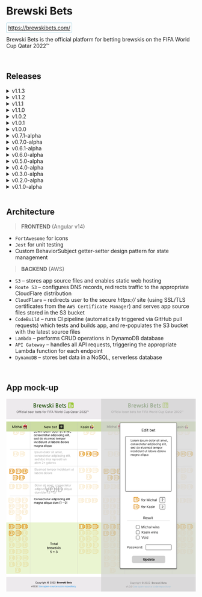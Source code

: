 # Brewski Bets

<span style="color: lightblue; border: 1px solid lightblue; border-radius: 2px; padding: 4px;">https://brewskibets.com/</span>
<br />

<p>
Brewski Bets is the official platform for betting brewskis on the FIFA World Cup Qatar 2022™
</p>
<br />

<h2>Releases</h2>

<details>
<summary style="cursor: pointer">v1.1.3</summary>

**Released on May 16th, 2023**

<h4 style="color: orange">Chore</h4>

- [Core] Security upgrade

</details>

<details>
<summary style="cursor: pointer">v1.1.2</summary>

**Released on February 14th, 2023**

<h4 style="color: orange">Chore</h4>

- [Core] Security upgrade

</details>

<details>
<summary style="cursor: pointer">v1.1.1</summary>

**Released on December 24th, 2022**

<h4 style="color: red">Bug Fixes</h4>

- [Frontend] Just for demo purposes

</details>

<details>
<summary style="cursor: pointer">v1.1.0</summary>

**Released on December 23rd, 2022**

<h4 style="color: green">Features</h4>

- [Frontend] Shut down betting component now that the World Cup tournament is over

</details>

<details>
<summary style="cursor: pointer">v1.0.2</summary>

**Released on October 23rd, 2022**

<h4 style="color: green">Features</h4>

- [Frontend] Enlarge 'New Bet' button to look better between avatars and large-font names
- [Frontend] Reduce size of beer icons in bottom 'Total brewskis' section of the table
- [Frontend] Further minor `bet-table` optimizations for mobile

</details>

<details>
<summary style="cursor: pointer">v1.0.1</summary>

**Released on October 23rd, 2022**

<h4 style="color: red">Bug Fixes</h4>

- [Frontend] Restrict width of details area in `bet-table` so that horizontal scrolling is never necessary
- [Frontend] Reduce height of `bet-editor` so that it's fully visible on mobile
- [Frontend] Remove `overflow: hidden;` CSS rule on `table` element for the table header and footer to remain sticky on mobile

</details>

<details>
<summary style="cursor: pointer">v1.0.0</summary>

**Released on October 23rd, 2022**

<h4 style="color: green">Features</h4>

- [Frontend] Improve error handling by displaying error and success notifications (using `@ngneat/hot-toast` library) and ensuring editor modal only closes if API request succeeded

<h4 style="color: orange">Refactor/ Chores/ Tests</h4>

- [Frontend] Implement separate `isEditorOpen$` subscription in `bet-editor` component to faciliate testing
- [Frontend] Clean up some unused/ unnecessary code
- [Frontend] Write static HTML rendering unit tests for all components

</details>

<details>
<summary style="cursor: pointer">v0.7.1-alpha</summary>

**Released on October 23rd, 2022**

<h4 style="color: green">Features</h4>

- [Frontend] Add loading spinner

<h4 style="color: red">Bug Fixes</h4>

- [Frontend] Fix broken unit tests by temporarily importing the HTTP client module into each spec file

</details>

<details>
<summary style="cursor: pointer">v0.7.0-alpha</summary>

**Released on October 23rd, 2022**

<h4 style="color: green">Features</h4>

- [Frontend] Reduce font-size of `bet-table` header names, expand table to full width on small viewports, and match `body` background-color to that of the header and footer for a better mobile UX
- [Frontend] Remove password-type from code `input` element to prevent browser from attempting to save it as a password
- [Frontend] Add add, update and delete functionality
- [Frontend] Support new-line characters (`\n`) in `details` field of form, and ensure characters are converted back to `<br>` tags in the HTML using 'white-space: pre-wrap;` CSS rule
- [Backend] Create API key in AWS and add `x-api-key` header to add, update and delete API calls to prevent unauthorized requests
- [Frontend] Sort bets in table based on new date-based id fields using new custom sort function
- [Core] Add "ES2021.String" under "compilerOptions" > "lib" in `tsconfig.ts` file to allow String.prototype.ReplaceAll() function

<h4 style="color: orange">Refactor</h4>

- [Frontend] Add explicit `isEditMode` variable in `bet-editor` to clarify some logic in template
- [Frontend] Rename 'description' as 'details' in `bet-editor` form since AWS API Gateway & Lambda cannot use 'description' as it's a reserved keyword

<h4 style="color: red">Bug Fixes</h4>

- [Frontend] Fix various small bugs related to `bet-editor` overlay
- [Frontend] Invalidate form if either brew count is less than 1 (previously 0 was allowed)
- [Backend] Ensure bet brew counts are always stored as strings in DynamoDB and converted back to numbers when retrieved

</details>

<details>
<summary style="cursor: pointer">v0.6.1-alpha</summary>

**Released on October 13th, 2022**

<h4 style="color: orange">Refactor</h4>

- [Frontend] Un-nest the `bet-editor` component one level in the HTML so that it is a direct child of `app`

<h4 style="color: red">Bug Fixes</h4>

- [Frontend] Import all necessary modules in `bet-editor` and `bet-table` to fix broken tests

</details>

<details>
<summary style="cursor: pointer">v0.6.0-alpha</summary>

**Released on October 13th, 2022**

<h4 style="color: green">Features</h4>

- [Frontend] Add `bet-editor` component, including basic validators, submission and deletion buttons, and overlay background over main app
- [Frontend] Update avatar SVGs and replace Wario with Bowser
- [Frontend] Create `bet-service` (with stub methods for now), which will be responsible for all API calls and app state

</details>

<details>
<summary style="cursor: pointer">v0.5.0-alpha</summary>

**Released on October 10th, 2022**

<h4 style="color: green">Features</h4>

- [Core] Create Mario and Wario svgs and add to bet-table header as accompanying avatars
- [Frontend] Build out remainder of main app - `header`, `bet-table`, and `footer` components with dummy data
- [Frontend] Add `FortAwesome` beer and plus icons

<h4 style="color: orange">Refactor</h4>

- [Frontend] Refactor all colours to use HSL format instead of hexadecimal or RGB values

<h4 style="color: red">Bug Fixes</h4>

- [Backend] Ensure old source files are not cached in CloudFront by setting invalidations to all files (`/*`)

</details>

<details>
<summary style="cursor: pointer">v0.4.0-alpha</summary>

**Released on October 8th, 2022**

<h4 style="color: green">Features</h4>

- [Core] Create logo and generate accompanying favicons and webmanifest file
- [Frontend] Update global font family to 'Verdana' with sans-serif as fallback
- [Frontend] Generate all frontend components and build out `footer` component with same information/layout as in previous apps

<h4 style="color: orange">Chores/ Tests</h4>

- [Core] Reorganize this README.md and mock-ups
- [Core] Configure Jest as testing platform, write a few placeholder tests for `footer` component, and test the ESLint linter with current CI pipeline
- [Frontend] Add 'noscript' message for any users on ancient machines

</details>

<details>
<summary style="cursor: pointer">v0.3.0-alpha</summary>

**Released on October 8th, 2022**

<h4 style="color: orange">Chores</h4>

- [Frontend] Configure Jest, remove Jasmine & Karma from project, and update buildspec.yml to include testing phase
- [Backend] Configure S3 buckets, Route 53 and CloudFront for automatically re-directing to https:// site

</details>

<details>
<summary style="cursor: pointer">v0.2.0-alpha</summary>

**Released on October 8th, 2022**

<h4 style="color: orange">Chores</h4>

- [Core] Set up code formatters, update .gitignore, add buildspec.yml, and prep project for CodeBuild CI/CD pipeline

</details>

<details>
<summary style="cursor: pointer">v0.1.0-alpha</summary>

**Released on October 2nd, 2022**

<h4 style="color: green">Features</h4>

- [Core] Initial commit - create Angular app shell and README

</details>

<br />

<h2>Architecture</h2>

> <b>FRONTEND</b> (Angular v14)

- `FortAwesome` for icons
- `Jest` for unit testing
- Custom BehaviorSubject getter-setter design pattern for state management
  <br />

> <b>BACKEND</b> (AWS)

- `S3` – stores app source files and enables static web hosting
- `Route 53` – configures DNS records, redirects traffic to the appropriate CloudFlare distribution
- `CloudFlare` – redirects user to the secure _https://_ site (using SSL/TLS certificates from the `AWS Certificate Manager`) and serves app source files stored in the S3 bucket
- `CodeBuild` – runs CI pipeline (automatically triggered via GitHub pull requests) which tests and builds app, and re-populates the S3 bucket with the latest source files
- `Lambda` – performs CRUD operations in DynamoDB database
- `API Gateway` – handles all API requests, triggering the appropriate Lambda function for each endpoint
- `DynamoDB` – stores bet data in a NoSQL, serverless database

<br />
<h2>App mock-up</h2>

![App mock-up](/mock-ups/app.png 'App mock-up')
